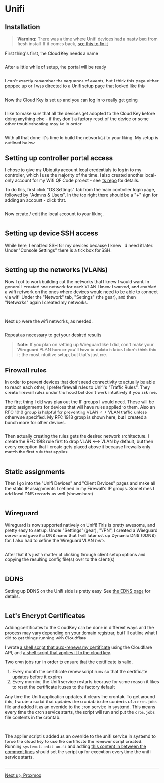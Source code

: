 # Unifi


## Installation


> **Warning:** There was a time where Unifi devices had a nasty bug from fresh install. If it comes back, [see this to fix it](https://community.ui.com/questions/USG-not-advertising-default-gateway/08ac3059-d4b0-4860-889c-d69c1bd3e7e4)


First thing's first, the Cloud Key needs a name


<img src="images/unifi_ui/00_name_cloud_key.png" alt="" />


After a little while of setup, the portal will be ready


<img src="images/unifi_ui/01_set_up_cloud_key.png" alt="" />


I can't exactly remember the sequence of events, but I think this page either popped up or I was directed to a Unifi setup page that looked like this


<img src="images/unifi_ui/02_manage_gateway.png" alt="" />


Now the Cloud Key is set up and you can log in to really get going


<img src="images/unifi_ui/03_log_in_to_cloud_key.png" alt="" />


I like to make sure that all the devices get adopted to the Cloud Key before doing anything else - if they don't a factory reset of the device or some other troubleshooting may be in order


<img src="images/unifi_ui/04_adopt_all_devices.png" alt="" />


With all that done, it's time to build the network(s) to your liking. My setup is outlined below.


## Setting up controller portal access


I chose to give my Ubiquity account local credentials to log in to my controller, which I use the majority of the time. I also created another local-only account for my Wifi QR Code project - see [its repo](https://github.com/kmanc/wifi_qr) for details. 


To do this, first click "OS Settings" tab from the main controller login page, followed by "Admins & Users". In the top right there should be a "+" sign for adding an account - click that.


<img src="images/unifi_ui/05_create_local_account.png" alt="" />


Now create / edit the local account to your liking.


<img src="images/unifi_ui/06_account_creation_continued.png" alt="" />


## Setting up device SSH access


While here, I enabled SSH for my devices because I knew I'd need it later. Under "Console Settings" there is a tick box for SSH.


<img src="images/unifi_ui/07_enable_ssh.png" alt="" />


## Setting up the networks (VLANs)


Now I got to work building out the networks that I knew I would want. In general I created one network for each VLAN I knew I wanted, and enabled a wifi network on the ones where devices would need to be able to connect via wifi. Under the "Network" tab, "Settings" (the gear), and then "Networks" again I created my networks.


<img src="images/unifi_ui/08_create_first_network.png" alt="" />


<img src="images/unifi_ui/09_network_creation_continued.png" alt="" />


Next up were the wifi networks, as needed.


<img src="images/unifi_ui/10_create_first_wifi.png" alt="" />


Repeat as necessary to get your desired results.


> **Note:** If you plan on setting up Wireguard like I did, don't make your Wireguard VLAN here or you'll have to delete it later. I don't think this is the most intuitive setup, but that's just me.


## Firewall rules


In order to prevent devices that don't need connectivity to actually be able to reach each other, I prefer firewall rules to Unifi's "Traffic Rules". They create firewall rules under the hood but don't work intuitively if you ask me.


The first thing I did was plan out the IP groups I would need. These will be static assignments for devices that will have rules applied to them. Also an RFC 1918 group is helpful for preventing VLAN <--> VLAN traffic unless otherwise specified. My RFC 1918 group is shown here, but I created a bunch more for other devices.


<img src="images/unifi_ui/11_rfc_1918_group.png" alt="" />


Then actually creating the rules gets the desired network architecture. I create the RFC 1918 rule first to drop VLAN <--> VLAN by default, but then every exception that I create gets placed above it because firewalls only match the first rule that applies


<img src="images/unifi_ui/12_firewall_rule.png" alt="" />


## Static assignments


Then I go into the "Unifi Devices" and "Client Devices" pages and make all the static IP assignments I defined in my Firewall's IP groups. Sometimes I add local DNS records as well (shown here).


<img src="images/unifi_ui/13_controller_hostname.png" alt="" />


## Wireguard


Wireguard is now supported natively on Unifi! This is pretty awesome, and pretty easy to set up. Under "Settings" (gear), "VPN", I created a Wireguard server and gave it a DNS name that I will later set up Dynamic DNS (DDNS) for. I also had to define the Wireguard VLAN _here_.


<img src="images/unifi_ui/14_wireguard_server_setup.png" alt="" />


After that it's just a matter of clicking through client setup options and copying the resulting config file(s) over to the client(s)


<img src="images/unifi_ui/15_wireguard_client_setup.png" alt="" />


## DDNS


Setting up DDNS on the Unifi side is pretty easy. See [the DDNS page](https://kmanc.github.io/unifi_network_setup/dynamicdns.html) for details.


<img src="images/unifi_ui/16_WIP.png" alt="" />


## Let's Encrypt Certificates


Adding certificates to the CloudKey can be done in different ways and the process may vary depending on your domain registrar, but I'll outline what I did to get things running with Cloudflare

I wrote [a shell script that auto-renews my certificate](https://github.com/kmanc/unifi_network_setup/blob/main/scripts/cloudflare_lets_encrypt_renewer.sh) using the Cloudflare API, and [a shell script that applies it to the cloud key](https://github.com/kmanc/unifi_network_setup/blob/main/scripts/lets_encrypt_certificate_applier.sh). 

Two cron jobs run in order to ensure that the certificate is valid.

1. Every month the certificate renew script runs so that the certificate updates before it expires
2. Every morning the Unifi service restarts because for some reason it likes to reset the certificate it uses to the factory default

Any time the Unifi application updates, it clears the crontab. To get around this, I wrote a script that updates the crontab to the contents of a `cron.jobs` file and added it as an override to the cron service in systemd. This means every time the cron service starts, the script will run and put the `cron.jobs` file contents in the crontab.

<img src="images/unifi_ssh/00_reset_cron.png" alt="" />

<img src="images/unifi_ssh/01_cron_jobs.png" alt="" />

<img src="images/unifi_ssh/02_cron_systemd_override.png" alt="" />

The applier script is added as an override to the unifi service in systemd to force the cloud key to use the certificate the renewer script created. Running `systemctl edit unifi` and adding [this content in between the comment lines](https://github.com/kmanc/unifi_network_setup/blob/main/scripts/certificate_apply_override) should set the script up for execution every time the unifi service starts.

<img src="images/unifi_ssh/03_unifi_systemd_override.png" alt="" />

---
[Next up, Proxmox](https://kmanc.github.io/unifi_network_setup/proxmox.html)
